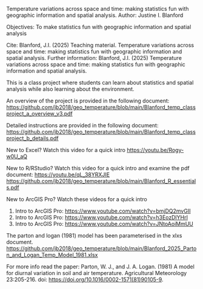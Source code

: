 Temperature variations across space and time: making statistics fun with geographic information and spatial analysis.
Author: Justine I. Blanford

Objectives: To make statistics fun with geographic information and spatial analysis

Cite: Blanford, J.I. (2025) Teaching material. Temperature variations across space and time: making statistics fun with geographic information and spatial analysis.
Further information: Blanford, J.I. (2025) Temperature variations across space and time: making statistics fun with geographic information and spatial analysis. 

This is a class project where students can learn about statistics and spatial analysis while also learning about the environment.

An overview of the project is provided in the following document: 
https://github.com/jb2018/geo_temperature/blob/main/Blanford_temp_classproject_a_overview_v3.pdf

Detailed instructions are provided in the following document:
https://github.com/jb2018/geo_temperature/blob/main/Blanford_temp_classproject_b_details.pdf


New to Excel?  Watch this video for a quick intro 
https://youtu.be/Rogy-w0U_aQ 

New to R/RStudio? Watch this video for a quick intro and examine the pdf document: 
https://youtu.be/qL_38YRXJIE
https://github.com/jb2018/geo_temperature/blob/main/Blanford_R_essentials.pdf

New to ArcGIS Pro? Watch these videos for a quick intro 
1. Intro to ArcGIS Pro: https://www.youtube.com/watch?v=bmjDQ2mvGII 
2. Intro to ArcGIS Pro: https://www.youtube.com/watch?v=h3EozDlYHrI 
3. Intro to ArcGIS Pro: https://www.youtube.com/watch?v=JNtoAoiMmUU



The parton and logan (1981) model has been parameterised in the xlxs document.  
https://github.com/jb2018/geo_temperature/blob/main/Blanford_2025_Parton_and_Logan_Temp_Model_1981.xlsx 

For more info read the paper: Parton, W. J., and J. A. Logan. (1981) A model for diurnal variation in soil and air temperature.  Agricultural Meteorology 23:205-216. doi: https://doi.org/10.1016/0002-1571(81)90105-9.
